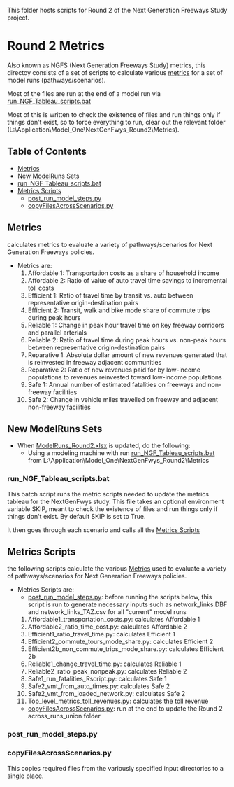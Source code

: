 This folder hosts scripts for Round 2 of the Next Generation Freeways Study project.

# Round 2 Metrics

Also known as NGFS (Next Generation Freeways Study) metrics, this directoy consists of a set of scripts to calculate various [metrics](#metrics) for a set of model runs (pathways/scenarios).


Most of the files are run at the end of a model run via [run_NGF_Tableau_scripts.bat](../run_NGF_Tableau_scripts.bat)

Most of this is written to check the existence of files and run things only if things
don't exist, so to force everything to run, clear out the relevant folder (L:\Application\Model_One\NextGenFwys_Round2\Metrics).

## Table of Contents
  * [Metrics](#metrics)
  * [New ModelRuns Sets](#new-modelruns-sets)
  * [run_NGF_Tableau_scripts.bat](#run_ngf_tableau_scriptsbat)
  * [Metrics Scripts](#metrics-scripts)
    * [post_run_model_steps.py](#post_run_model_stepspy)
    * [copyFilesAcrossScenarios.py](#copyfilesacrossscenariospy)


## Metrics
calculates metrics to evaluate a variety of pathways/scenarios for Next Generation Freeways policies.
* Metrics are:
    1) Affordable 1: Transportation costs as a share of household income
    2) Affordable 2: Ratio of value of auto travel time savings to incremental toll costs
    3) Efficient 1: Ratio of travel time by transit vs. auto between  representative origin-destination pairs
    4) Efficient 2: Transit, walk and bike mode share of commute trips during peak hours
    5) Reliable 1: Change in peak hour travel time on key freeway corridors and parallel arterials
    6) Reliable 2: Ratio of travel time during peak hours vs. non-peak hours between representative origin-destination pairs 
    7) Reparative 1: Absolute dollar amount of new revenues generated that is reinvested in freeway adjacent communities
    8) Reparative 2: Ratio of new revenues paid for by low-income populations to revenues reinvested toward low-income populations
    9) Safe 1: Annual number of estimated fatalities on freeways and non-freeway facilities
    10) Safe 2: Change in vehicle miles travelled on freeway and adjacent non-freeway facilities

## New ModelRuns Sets
* When [ModelRuns_Round2.xlsx](https://github.com/BayAreaMetro/travel-model-one/blob/master/utilities/NextGenFwys/ModelRuns_Round2.xlsx) is updated, do the following:
    * Using a modeling machine with run [run_NGF_Tableau_scripts.bat](../run_NGF_Tableau_scripts.bat) from L:\Application\Model_One\NextGenFwys_Round2\Metrics

### run_NGF_Tableau_scripts.bat

This batch script runs the metric scripts needed to update the metrics tableau for the NextGenFwys study.
This file takes an optional environment variable SKIP, meant to check the existence of files and run things only if things don't exist. 
By default SKIP is set to True. 

It then goes through each scenario and calls all the [Metrics Scripts](#metrics-scripts)

## Metrics Scripts
the following scripts calculate the various [Metrics](#metrics) used to evaluate a variety of pathways/scenarios for Next Generation Freeways policies.
* Metrics Scripts are:
    * [post_run_model_steps.py](#post_run_model_stepspy): before running the scripts below, this script is run to generate necessary inputs such as network_links.DBF and network_links_TAZ.csv for all "current" model runs 
    1) Affordable1_transportation_costs.py: calculates Affordable 1
    2) Affordable2_ratio_time_cost.py: calculates Affordable 2
    3) Efficient1_ratio_travel_time.py: calculates Efficient 1
    4) Efficient2_commute_tours_mode_share.py: calculates Efficient 2
    5) Efficient2b_non_commute_trips_mode_share.py: calculates Efficient 2b
    6) Reliable1_change_travel_time.py: calculates Reliable 1
    7) Reliable2_ratio_peak_nonpeak.py: calculates Reliable 2
    8) Safe1_run_fatalities_Rscript.py: calculates Safe 1
    9) Safe2_vmt_from_auto_times.py: calculates Safe 2
    10) Safe2_vmt_from_loaded_network.py: calculates Safe 2
    11) Top_level_metrics_toll_revenues.py: calculates the toll revenue
    * [copyFilesAcrossScenarios.py](#copyfilesacrossscenariospy): run at the end to update the Round 2 across_runs_union folder

### post_run_model_steps.py

### copyFilesAcrossScenarios.py

This copies required files from the variously specified input directories to a single place.